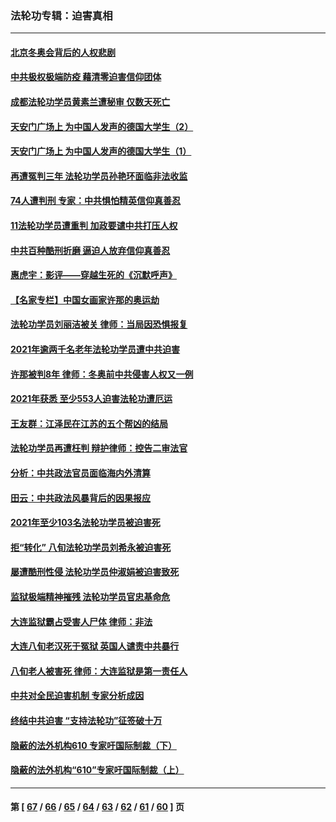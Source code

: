 ### 法轮功专辑：迫害真相
---
#### [北京冬奥会背后的人权悲剧](../../pages/nf4379/n13556415.md?02060430) 
#### [中共极权极端防疫 藉清零迫害信仰团体](../../pages/nf4379/n13555509.md?02060430) 
#### [成都法轮功学员黄素兰遭秘审 仅数天死亡](../../pages/nf4379/n13537458.md?02060430) 
#### [天安门广场上 为中国人发声的德国大学生（2）](../../pages/nf4379/n13533454.md?02060430) 
#### [天安门广场上 为中国人发声的德国大学生（1）](../../pages/nf4379/n13528390.md?02060430) 
#### [再遭冤判三年 法轮功学员孙艳环面临非法收监](../../pages/nf4379/n13526543.md?02060430) 
#### [74人遭判刑 专家：中共惧怕精英信仰真善忍](../../pages/nf4379/n13520765.md?02060430) 
#### [11法轮功学员遭重判 加政要谴中共打压人权](../../pages/nf4379/n13521294.md?02060430) 
#### [中共百种酷刑折磨 逼迫人放弃信仰真善忍](../../pages/nf4379/n13518038.md?02060430) 
#### [惠虎宇：影评——穿越生死的《沉默呼声》](../../pages/nf4379/n13516514.md?02060430) 
#### [【名家专栏】中国女画家许那的奥运劫](../../pages/nf4379/n13491603.md?02060430) 
#### [法轮功学员刘丽洁被关 律师：当局因恐惧报复](../../pages/nf4379/n13515441.md?02060430) 
#### [2021年逾两千名老年法轮功学员遭中共迫害](../../pages/nf4379/n13513237.md?02060430) 
#### [许那被判8年 律师：冬奥前中共侵害人权又一例](../../pages/nf4379/n13508986.md?02060430) 
#### [2021年获悉 至少553人迫害法轮功遭厄运](../../pages/nf4379/n13504657.md?02060430) 
#### [王友群：江泽民在江苏的五个帮凶的结局](../../pages/nf4379/n13503194.md?02060430) 
#### [法轮功学员再遭枉判 辩护律师：控告二审法官](../../pages/nf4379/n13499952.md?02060430) 
#### [分析：中共政法官员面临海内外清算](../../pages/nf4379/n13495811.md?02060430) 
#### [田云：中共政法风暴背后的因果报应](../../pages/nf4379/n13496264.md?02060430) 
#### [2021年至少103名法轮功学员被迫害死](../../pages/nf4379/n13495075.md?02060430) 
#### [拒“转化” 八旬法轮功学员刘希永被迫害死](../../pages/nf4379/n13488696.md?02060430) 
#### [屡遭酷刑性侵 法轮功学员仲淑娟被迫害致死](../../pages/nf4379/n13485930.md?02060430) 
#### [监狱极端精神摧残 法轮功学员官忠基命危](../../pages/nf4379/n13486254.md?02060430) 
#### [大连监狱霸占受害人尸体 律师：非法](../../pages/nf4379/n13481295.md?02060430) 
#### [大连八旬老汉死于冤狱 英国人谴责中共暴行](../../pages/nf4379/n13480118.md?02060430) 
#### [八旬老人被害死 律师：大连监狱是第一责任人](../../pages/nf4379/n13478838.md?02060430) 
#### [中共对全民迫害机制 专家分析成因](../../pages/nf4379/n13479680.md?02060430) 
#### [终结中共迫害 “支持法轮功”征签破十万](../../pages/nf4379/n13471084.md?02060430) 
#### [隐蔽的法外机构610 专家吁国际制裁（下）](../../pages/nf4379/n13462906.md?02060430) 
#### [隐蔽的法外机构“610”专家吁国际制裁（上）](../../pages/nf4379/n13459414.md?02060430) 

---
#### 第 [ [67](./67.md?02060430) / [66](./66.md?02060430) / [65](./65.md?02060430) / [64](./64.md?02060430) / [63](./63.md?02060430) / [62](./62.md?02060430) / [61](./61.md?02060430) / [60](./60.md?02060430) ] 页
